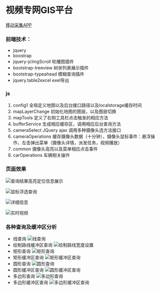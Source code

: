 # 视频专网GIS平台

[移动采集APP](https://github.com/zhanghao-blog/cameraInfoCollect)

### 前端技术：

- jquery
- boostrap
- jquery-jcImgScroll 轮播图插件
- bootstrap-treeview 树状列表展示插件
- bootstrap-typeahead 模糊查询插件
- jquery.table2excel exel导出

### js

1. config1 全局定义地图以及后台接口路径以及localstorage缓存时间
2. mapLayerChange 初始化地图的图层，以及图层切换
3. mapTools 定义了右侧工具栏点击触发的相应方法
4. bufferService 生成相应缓存区，调用相应后台查询方法
5. cameraSelect JQuery ajax 调用多种摄像头选方法接口
6. cameraOperations 缓存摄像头数据（十分钟），摄像头鼠标事件：悬浮操作，左击弹出菜单（摄像头详情，派发任务，视频播放）
7. common 摄像头高亮以及菜单相应点击事件
8. carOperations 车辆相关操作

### 页面效果

![查询结果高亮定位信息展示](http://p13tmhwuq.bkt.clouddn.com/%E6%9F%A5%E8%AF%A2%E7%BB%93%E6%9E%9C%E9%AB%98%E4%BA%AE%E5%AE%9A%E4%BD%8D%E4%BF%A1%E6%81%AF%E5%B1%95%E7%A4%BA.png)

![鼠标浮选查询](http://p13tmhwuq.bkt.clouddn.com/%E9%BC%A0%E6%A0%87%E6%B5%AE%E9%80%89%E6%9F%A5%E8%AF%A2.png)

![详细信息](http://p13tmhwuq.bkt.clouddn.com/%E8%AF%A6%E7%BB%86%E4%BF%A1%E6%81%AF.png)

![实时视频](http://p13tmhwuq.bkt.clouddn.com/%E5%AE%9E%E6%97%B6%E8%A7%86%E9%A2%91.png)


### 各种查询及缓冲区分析
- 线查询
![线查询](http://p13tmhwuq.bkt.clouddn.com/%E7%BB%98%E5%88%B6%E8%B7%AF%E7%BA%BF%E6%9F%A5%E8%AF%A2.png)
- 绘制路线缓冲区查询
![绘制路线宽度设置](http://p13tmhwuq.bkt.clouddn.com/%E7%BB%98%E5%88%B6%E8%B7%AF%E7%BA%BF%E5%AE%BD%E5%BA%A6%E8%AE%BE%E7%BD%AE.png)
- 矩形查询
![矩形查询](http://p13tmhwuq.bkt.clouddn.com/%E7%9F%A9%E5%BD%A2%E6%9F%A5%E8%AF%A2.png)
- 矩形缓冲区查询
![矩形缓冲区查询](http://p13tmhwuq.bkt.clouddn.com/%E7%9F%A9%E5%BD%A2%E7%BC%93%E5%86%B2%E5%8C%BA%E6%9F%A5%E8%AF%A2.png)
- 圆形查询
![圆形查询](http://p13tmhwuq.bkt.clouddn.com/%E5%9C%86%E5%BD%A2%E6%9F%A5%E8%AF%A2.png)
- 圆形缓冲区查询
![圆形缓冲区查询](http://p13tmhwuq.bkt.clouddn.com/%E5%9C%86%E5%BD%A2%E7%BC%93%E5%86%B2%E5%8C%BA%E6%9F%A5%E8%AF%A2.png)
- 多边形查询
![多边形查询](http://p13tmhwuq.bkt.clouddn.com/%E5%A4%9A%E8%BE%B9%E5%BD%A2%E6%9F%A5%E8%AF%A2.png)
- 多边形缓冲区查询
![多边形缓冲区查询](http://p13tmhwuq.bkt.clouddn.com/%E5%A4%9A%E8%BE%B9%E5%BD%A2%E7%BC%93%E5%86%B2%E5%8C%BA%E6%9F%A5%E8%AF%A2.png)
